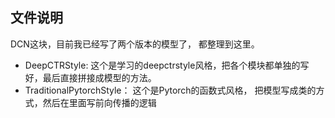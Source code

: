 ## 文件说明

DCN这块，目前我已经写了两个版本的模型了， 都整理到这里。

* DeepCTRStyle: 这个是学习的deepctrstyle风格，把各个模块都单独的写好，最后直接拼接成模型的方法。
* TraditionalPytorchStyle： 这个是Pytorch的函数式风格， 把模型写成类的方式，然后在里面写前向传播的逻辑

